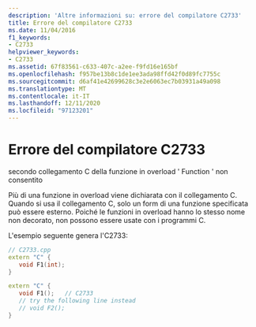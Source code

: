 ```yaml
---
description: 'Altre informazioni su: errore del compilatore C2733'
title: Errore del compilatore C2733
ms.date: 11/04/2016
f1_keywords:
- C2733
helpviewer_keywords:
- C2733
ms.assetid: 67f83561-c633-407c-a2ee-f9fd16e165bf
ms.openlocfilehash: f957be13b8c1de1ee3ada98ffd42f0d89fc7755c
ms.sourcegitcommit: d6af41e42699628c3e2e6063ec7b03931a49a098
ms.translationtype: MT
ms.contentlocale: it-IT
ms.lasthandoff: 12/11/2020
ms.locfileid: "97123201"
---
```

# <a name="compiler-error-c2733"></a>Errore del compilatore C2733

secondo collegamento C della funzione in overload ' Function ' non consentito

Più di una funzione in overload viene dichiarata con il collegamento C. Quando si usa il collegamento C, solo un form di una funzione specificata può essere esterno. Poiché le funzioni in overload hanno lo stesso nome non decorato, non possono essere usate con i programmi C.

L'esempio seguente genera l'C2733:

```cpp
// C2733.cpp
extern "C" {
   void F1(int);
}

extern "C" {
   void F1();   // C2733
   // try the following line instead
   // void F2();
}
```
